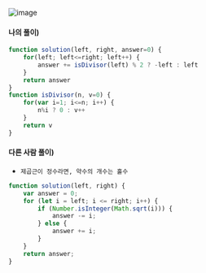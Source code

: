 ![image](https://user-images.githubusercontent.com/87289383/134190294-50996723-9985-4a4c-981d-0362516fd882.png)

#### 나의 풀이)
```javascript
function solution(left, right, answer=0) {
    for(left; left<=right; left++) {
        answer += isDivisor(left) % 2 ? -left : left
    }
    return answer
}
function isDivisor(n, v=0) {
    for(var i=1; i<=n; i++) {
        n%i ? 0 : v++
    }
    return v
}
```

#### 다른 사람 풀이)
- `제곱근이 정수라면, 약수의 개수는 홀수`
```javascript
function solution(left, right) {
    var answer = 0;
    for (let i = left; i <= right; i++) {
        if (Number.isInteger(Math.sqrt(i))) {
            answer -= i;
        } else {
            answer += i;
        }
    }
    return answer;
}
```
